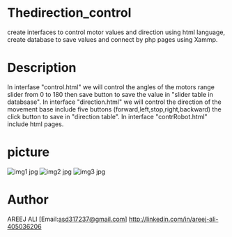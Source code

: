 # Thedirection_control
create interfaces to control motor values and direction using html language, create database to save values and connect by php pages using Xammp.
# Description
In interfase "control.html" we will control the angles of the motors range slider from 0 to 180 then save button to save the value in "slider table in databsase".
In interface "direction.html" we will control the direction of the movement base include five buttons (forward,left,stop,right,backward) the click button to save in "direction table".
In interface "contrRobot.html" include html pages.
# picture

![img1 jpg](https://user-images.githubusercontent.com/54863328/123580170-f13f4100-d7e1-11eb-82b9-e15c9da6a314.png)
![img2 jpg](https://user-images.githubusercontent.com/54863328/123580191-fb613f80-d7e1-11eb-93d8-038be37f0105.png)
![img3 jpg](https://user-images.githubusercontent.com/54863328/123580203-03b97a80-d7e2-11eb-9032-64cade365daa.png)

# Author
AREEJ ALI
[Email:asd317237@gmail.com]
http://linkedin.com/in/areej-ali-405036206
